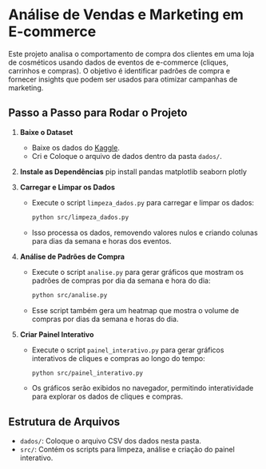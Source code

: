 # Análise de Vendas e Marketing em E-commerce

Este projeto analisa o comportamento de compra dos clientes em uma loja de cosméticos usando dados de eventos de e-commerce (cliques, carrinhos e compras). O objetivo é identificar padrões de compra e fornecer insights que podem ser usados para otimizar campanhas de marketing.

## Passo a Passo para Rodar o Projeto

1. **Baixe o Dataset**
   - Baixe os dados do [Kaggle](https://www.kaggle.com/datasets/mkechinov/ecommerce-events-history-in-cosmetics-shop).
   - Cri e Coloque o arquivo de dados dentro da pasta `dados/`.

2. **Instale as Dependências**
    pip install pandas matplotlib seaborn plotly

3. **Carregar e Limpar os Dados**
   - Execute o script `limpeza_dados.py` para carregar e limpar os dados:
     ```bash
     python src/limpeza_dados.py
     ```
   - Isso processa os dados, removendo valores nulos e criando colunas para dias da semana e horas dos eventos.

4. **Análise de Padrões de Compra**
   - Execute o script `analise.py` para gerar gráficos que mostram os padrões de compras por dia da semana e hora do dia:
     ```bash
     python src/analise.py
     ```
   - Esse script também gera um heatmap que mostra o volume de compras por dias da semana e horas do dia.

5. **Criar Painel Interativo**
   - Execute o script `painel_interativo.py` para gerar gráficos interativos de cliques e compras ao longo do tempo:
     ```bash
     python src/painel_interativo.py
     ```
   - Os gráficos serão exibidos no navegador, permitindo interatividade para explorar os dados de cliques e compras.

## Estrutura de Arquivos

- `dados/`: Coloque o arquivo CSV dos dados nesta pasta.
- `src/`: Contém os scripts para limpeza, análise e criação do painel interativo.
